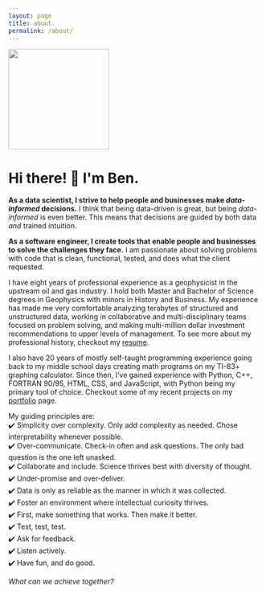 ```yaml
---
layout: page
title: about.
permalink: /about/
---
```


<img src="{{site.url}}/assets/img/bendowdell-profile-pic_yolo_out_cpp.jpg" width="200">

# Hi there! :wave: I'm Ben.

**As a data scientist, I strive to help people and businesses make *data-informed* decisions.** I think that being data-driven is great, but being 
*data-informed* is even better. This means that decisions are guided by both data *and* trained intuition.

**As a software engineer, I create tools that enable people and businesses to solve the challenges they face.** I am passionate about solving problems 
with code that is clean, functional, tested, and does what the client requested.

I have eight years of professional experience as a geophysicist in the upstream oil and gas industry. I hold both Master and Bachelor of Science degrees in Geophysics with minors in History and Business. My experience has made me very comfortable analyzing terabytes of structured and unstructured data, working in collaborative and multi-disciplinary teams focused on problem solving, and making multi-million dollar investment recommendations to upper levels of management. 
To see more about my professional history, checkout my [resume]({{site.url}}/resume).

I also have 20 years of mostly self-taught programming experience going back to my middle school days creating math programs on my TI-83+ graphing calculator. 
Since then, I've gained experience with Python, C++, FORTRAN 90/95, HTML, CSS, and JavaScript, with Python being my primary tool of choice. Checkout some of my 
recent projects on my [portfolio]({{site.url}}/portfolio) page.

My guiding principles are:  
:heavy_check_mark: Simplicity over complexity. Only add complexity as needed. Chose interpretability whenever possible.  
:heavy_check_mark: Over-communicate. Check-in often and ask questions. The only bad question is the one left unasked.  
:heavy_check_mark: Collaborate and include. Science thrives best with diversity of thought.  
:heavy_check_mark: Under-promise and over-deliver.  
:heavy_check_mark: Data is only as reliable as the manner in which it was collected.  
:heavy_check_mark: Foster an environment where intellectual curiosity thrives.  
:heavy_check_mark: First, make something that works. Then make it better.  
:heavy_check_mark: Test, test, test.  
:heavy_check_mark: Ask for feedback.  
:heavy_check_mark: Listen actively.  
:heavy_check_mark: Have fun, and do good.  

*What can we achieve together?*